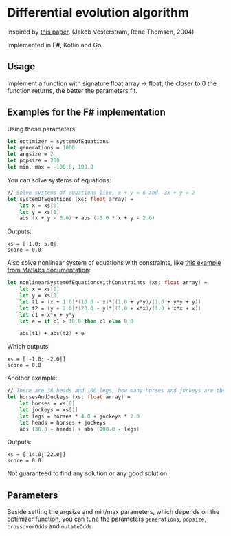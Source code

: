 # Differential evolution algorithm
Inspired by [this paper](https://citeseerx.ist.psu.edu/viewdoc/download?doi=10.1.1.344.546&rep=rep1&type=pdf). (Jakob Vesterstram, Rene Thomsen, 2004)

Implemented in F#, Kotlin and Go

## Usage

Implement a function with signature float array -> float, the closer to 0 the function returns, the better the parameters fit.

## Examples for the F# implementation

Using these parameters:

```fsharp
let optimizer = systemOfEquations
let generations = 1000
let argsize = 2
let popsize = 200
let min, max = -100.0, 100.0
```

You can solve systems of equations:

```fsharp
// Solve systems of equations like, x + y = 6 and -3x + y = 2
let systemOfEquations (xs: float array) =
    let x = xs[0]
    let y = xs[1]
    abs (x + y - 6.0) + abs (-3.0 * x + y - 2.0)
```

Outputs:

```
xs = [|1.0; 5.0|]
score = 0.0
```

Also solve nonlinear system of equations with constraints, like [this example from Matlabs documentation](https://www.mathworks.com/help/optim/ug/systems-of-equations-with-constraints-problem-based.html):

```fsharp
let nonlinearSystemOfEquationsWithConstraints (xs: float array) =
    let x = xs[0]
    let y = xs[1]
    let t1 = (x + 1.0)*(10.0 - x)*((1.0 + y*y)/(1.0 + y*y + y))
    let t2 = (y + 2.0)*(20.0 - y)*((1.0 + x*x)/(1.0 + x*x + x))
    let c1 = x*x + y*y
    let e = if c1 > 10.0 then c1 else 0.0

    abs(t1) + abs(t2) + e
```

Which outputs:

```
xs = [|-1.0; -2.0|]
score = 0.0
```

Another example:

```fsharp
// There are 36 heads and 100 legs, how many horses and jockeys are there?
let horsesAndJockeys (xs: float array) =
    let horses = xs[0]
    let jockeys = xs[1]
    let legs = horses * 4.0 + jockeys * 2.0
    let heads = horses + jockeys
    abs (36.0 - heads) + abs (100.0 - legs)
```

Outputs:

```
xs = [|14.0; 22.0|] 
score = 0.0
```

Not guaranteed to find any solution or any good solution.

## Parameters

Beside setting the argsize and min/max parameters, which depends on the optimizer function, you can tune the parameters ```generations```,  ```popsize```, ```crossoverOdds``` and ```mutateOdds```.
